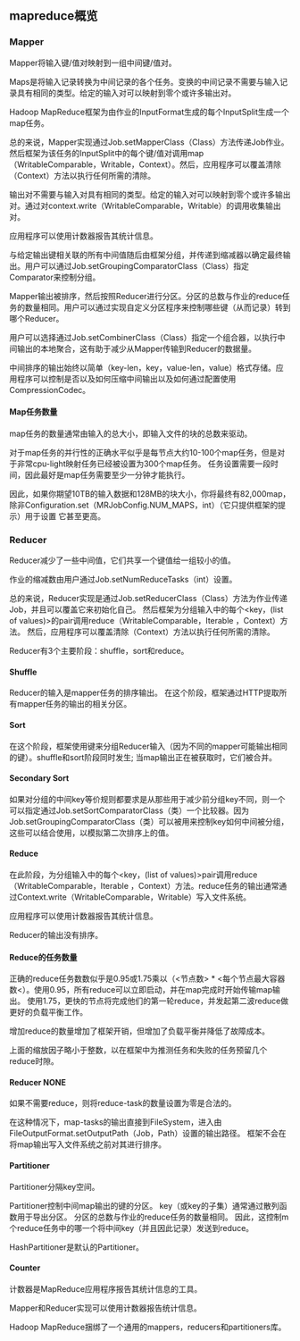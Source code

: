 ## mapreduce概览

### Mapper

Mapper将输入键/值对映射到一组中间键/值对。

Maps是将输入记录转换为中间记录的各个任务。变换的中间记录不需要与输入记录具有相同的类型。给定的输入对可以映射到零个或许多输出对。

Hadoop MapReduce框架为由作业的InputFormat生成的每个InputSplit生成一个map任务。

总的来说，Mapper实现通过Job.setMapperClass（Class）方法传递Job作业。然后框架为该任务的InputSplit中的每个键/值对调用map（WritableComparable，Writable，Context）。然后，应用程序可以覆盖清除（Context）方法以执行任何所需的清除。

输出对不需要与输入对具有相同的类型。给定的输入对可以映射到零个或许多输出对。通过对context.write（WritableComparable，Writable）的调用收集输出对。

应用程序可以使用计数器报告其统计信息。

与给定输出键相关联的所有中间值随后由框架分组，并传递到缩减器以确定最终输出。用户可以通过Job.setGroupingComparatorClass（Class）指定Comparator来控制分组。

Mapper输出被排序，然后按照Reducer进行分区。分区的总数与作业的reduce任务的数量相同。用户可以通过实现自定义分区程序来控制哪些键（从而记录）转到哪个Reducer。

用户可以选择通过Job.setCombinerClass（Class）指定一个组合器，以执行中间输出的本地聚合，这有助于减少从Mapper传输到Reducer的数据量。

中间排序的输出始终以简单（key-len，key，value-len，value）格式存储。应用程序可以控制是否以及如何压缩中间输出以及如何通过配置使用CompressionCodec。


#### Map任务数量

map任务的数量通常由输入的总大小，即输入文件的块的总数来驱动。

对于map任务的并行性的正确水平似乎是每节点大约10-100个map任务，但是对于非常cpu-light映射任务已经被设置为300个map任务。 任务设置需要一段时间，因此最好是map任务需要至少一分钟才能执行。

因此，如果你期望10TB的输入数据和128MB的块大小，你将最终有82,000map，除非Configuration.set（MRJobConfig.NUM_MAPS，int）（它只提供框架的提示）用于设置 它甚至更高。

### Reducer

Reducer减少了一些中间值，它们共享一个键值给一组较小的值。

作业的缩减数由用户通过Job.setNumReduceTasks（int）设置。

总的来说，Reducer实现是通过Job.setReducerClass（Class）方法为作业传递Job，并且可以覆盖它来初始化自己。 然后框架为分组输入中的每个<key，(list of values)>的pair调用reduce（WritableComparable，Iterable <Writable>，Context）方法。 然后，应用程序可以覆盖清除（Context）方法以执行任何所需的清除。

Reducer有3个主要阶段：shuffle，sort和reduce。

#### Shuffle

Reducer的输入是mapper任务的排序输出。 在这个阶段，框架通过HTTP提取所有mapper任务的输出的相关分区。

#### Sort

在这个阶段，框架使用键来分组Reducer输入（因为不同的mapper可能输出相同的键）。shuffle和sort阶段同时发生; 当map输出正在被获取时，它们被合并。

#### Secondary Sort

如果对分组的中间key等价规则都要求是从那些用于减少前分组key不同，则一个可以指定通过Job.setSortComparatorClass（类）一个比较器。因为Job.setGroupingComparatorClass（类）可以被用来控制key如何中间被分组，这些可以结合使用，以模拟第二次排序上的值。

#### Reduce

在此阶段，为分组输入中的每个<key，(list of values)>pair调用reduce（WritableComparable，Iterable <Writable>，Context）方法。reduce任务的输出通常通过Context.write（WritableComparable，Writable）写入文件系统。

应用程序可以使用计数器报告其统计信息。

Reducer的输出没有排序。

#### Reduce的任务数量

正确的reduce任务数数似乎是0.95或1.75乘以（<节点数> * <每个节点最大容器数<）。使用0.95，所有reduce可以立即启动，并在map完成时开始传输map输出。 使用1.75，更快的节点将完成他们的第一轮reduce，并发起第二波reduce做更好的负载平衡工作。

增加reduce的数量增加了框架开销，但增加了负载平衡并降低了故障成本。

上面的缩放因子略小于整数，以在框架中为推测任务和失败的任务预留几个reduce时隙。

#### Reducer NONE

如果不需要reduce，则将reduce-task的数量设置为零是合法的。

在这种情况下，map-tasks的输出直接到FileSystem，进入由FileOutputFormat.setOutputPath（Job，Path）设置的输出路径。 框架不会在将map输出写入文件系统之前对其进行排序。


#### Partitioner

Partitioner分隔key空间。

Partitioner控制中间map输出的键的分区。 key（或key的子集）通常通过散列函数用于导出分区。 分区的总数与作业的reduce任务的数量相同。 因此，这控制m个reduce任务中的哪一个将中间key（并且因此记录）发送到reduce。

HashPartitioner是默认的Partitioner。

#### Counter

计数器是MapReduce应用程序报告其统计信息的工具。

Mapper和Reducer实现可以使用计数器报告统计信息。

Hadoop MapReduce捆绑了一个通用的mappers，reducers和partitioners库。
